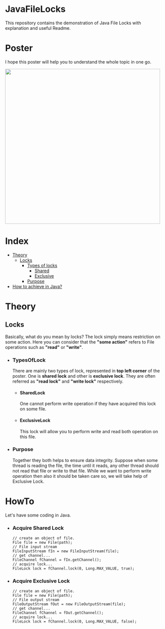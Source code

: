 # JavaFileLocks
This repository contains the demonstration of Java File Locks with explanation and useful Readme.

# Poster
I hope this poster will help you to understand the whole topic in one go.

<img height=500
src="https://user-images.githubusercontent.com/77051908/199794089-752bba45-5dcb-49fe-9545-35afc93e03d0.jpg">


# Index
- [Theory](#Theory)
  - [Locks](#Locks)
    - [Types of locks](#Locks/TypesOfLocks)
      - [Shared](#Locks/TypesOfLocks/SharedLock)
      - [Exclusive](#Locks/TypesOfLocks/ExclusiveLock)
    - [Purpose](#Locks/Purpose)
- [How to achieve in Java?](#HowTo)

Theory
======

## Locks
Basically, what do you mean by locks? The lock simply means restriction on some action. Here you can consider that the
  **"some action"** refers to File operations such as **"read"** or **"write"**.
  - ### TypesOfLock
    There are mainly two types of lock, represented in **top left corner** of the poster. One is **shared lock** and other
    is **exclusive lock**. They are often referred as **"read lock"** and **"write lock"** respectively.
    - #### SharedLock
        One cannot perform write operation if they have acquired this lock on some file.
    - #### ExclusiveLock
        This lock will allow you to perform write and read both operation on this file.
  
  - ### Purpose
    Together they both helps to ensure data integrity. Suppose when some thread is reading the file, the time until it
    reads, any other thread should not read that file or write to that file. While we want to perform write operation then also
    it should be taken care so, we will take help of Exclusive Lock.

# HowTo
 Let's have some coding in Java.

- ### Acquire Shared Lock

    
      // create an object of file.
      File file = new File(path);
      // File input stream
      FileInputStream fIn = new FileInputStream(file);
      // get channel...
      FileChannel fChannel = fIn.getChannel();
      // acquire lock...
      FileLock lock = fChannel.lock(0, Long.MAX_VALUE, true);

- ### Acquire Exclusive Lock

    
      // create an object of file.
      File file = new File(path);
      // File output stream
      FileOutputStream fOut = new FileOutputStream(file);
      // get channel...
      FileChannel fChannel = fOut.getChannel();
      // acquire lock...
      FileLock lock = fChannel.lock(0, Long.MAX_VALUE, false);
    
    
        

